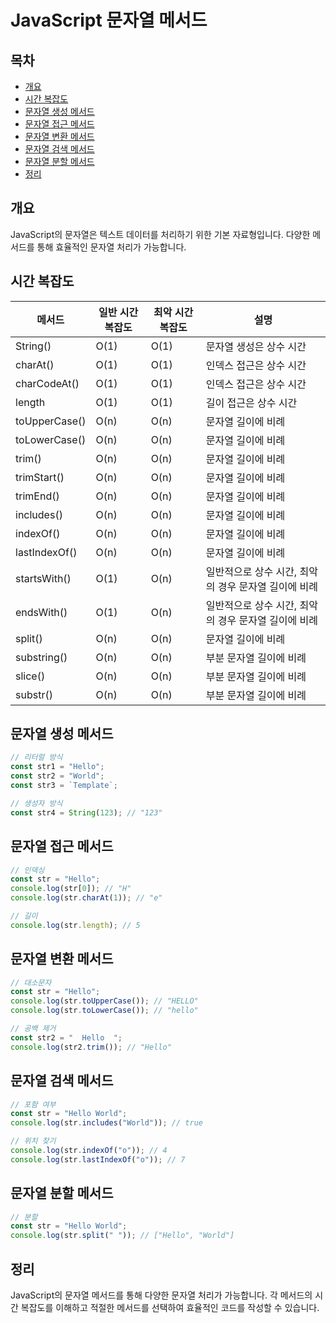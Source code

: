 # JavaScript 문자열 메서드

## 목차

- [개요](#개요)
- [시간 복잡도](#시간-복잡도)
- [문자열 생성 메서드](#문자열-생성-메서드)
- [문자열 접근 메서드](#문자열-접근-메서드)
- [문자열 변환 메서드](#문자열-변환-메서드)
- [문자열 검색 메서드](#문자열-검색-메서드)
- [문자열 분할 메서드](#문자열-분할-메서드)
- [정리](#정리)

## 개요

JavaScript의 문자열은 텍스트 데이터를 처리하기 위한 기본 자료형입니다. 다양한 메서드를 통해 효율적인 문자열 처리가 가능합니다.

## 시간 복잡도

| 메서드        | 일반 시간 복잡도 | 최악 시간 복잡도 | 설명                                                 |
| ------------- | ---------------- | ---------------- | ---------------------------------------------------- |
| String()      | O(1)             | O(1)             | 문자열 생성은 상수 시간                              |
| charAt()      | O(1)             | O(1)             | 인덱스 접근은 상수 시간                              |
| charCodeAt()  | O(1)             | O(1)             | 인덱스 접근은 상수 시간                              |
| length        | O(1)             | O(1)             | 길이 접근은 상수 시간                                |
| toUpperCase() | O(n)             | O(n)             | 문자열 길이에 비례                                   |
| toLowerCase() | O(n)             | O(n)             | 문자열 길이에 비례                                   |
| trim()        | O(n)             | O(n)             | 문자열 길이에 비례                                   |
| trimStart()   | O(n)             | O(n)             | 문자열 길이에 비례                                   |
| trimEnd()     | O(n)             | O(n)             | 문자열 길이에 비례                                   |
| includes()    | O(n)             | O(n)             | 문자열 길이에 비례                                   |
| indexOf()     | O(n)             | O(n)             | 문자열 길이에 비례                                   |
| lastIndexOf() | O(n)             | O(n)             | 문자열 길이에 비례                                   |
| startsWith()  | O(1)             | O(n)             | 일반적으로 상수 시간, 최악의 경우 문자열 길이에 비례 |
| endsWith()    | O(1)             | O(n)             | 일반적으로 상수 시간, 최악의 경우 문자열 길이에 비례 |
| split()       | O(n)             | O(n)             | 문자열 길이에 비례                                   |
| substring()   | O(n)             | O(n)             | 부분 문자열 길이에 비례                              |
| slice()       | O(n)             | O(n)             | 부분 문자열 길이에 비례                              |
| substr()      | O(n)             | O(n)             | 부분 문자열 길이에 비례                              |

## 문자열 생성 메서드

```javascript
// 리터럴 방식
const str1 = "Hello";
const str2 = "World";
const str3 = `Template`;

// 생성자 방식
const str4 = String(123); // "123"
```

## 문자열 접근 메서드

```javascript
// 인덱싱
const str = "Hello";
console.log(str[0]); // "H"
console.log(str.charAt(1)); // "e"

// 길이
console.log(str.length); // 5
```

## 문자열 변환 메서드

```javascript
// 대소문자
const str = "Hello";
console.log(str.toUpperCase()); // "HELLO"
console.log(str.toLowerCase()); // "hello"

// 공백 제거
const str2 = "  Hello  ";
console.log(str2.trim()); // "Hello"
```

## 문자열 검색 메서드

```javascript
// 포함 여부
const str = "Hello World";
console.log(str.includes("World")); // true

// 위치 찾기
console.log(str.indexOf("o")); // 4
console.log(str.lastIndexOf("o")); // 7
```

## 문자열 분할 메서드

```javascript
// 분할
const str = "Hello World";
console.log(str.split(" ")); // ["Hello", "World"]
```

## 정리

JavaScript의 문자열 메서드를 통해 다양한 문자열 처리가 가능합니다. 각 메서드의 시간 복잡도를 이해하고 적절한 메서드를 선택하여 효율적인 코드를 작성할 수 있습니다.
